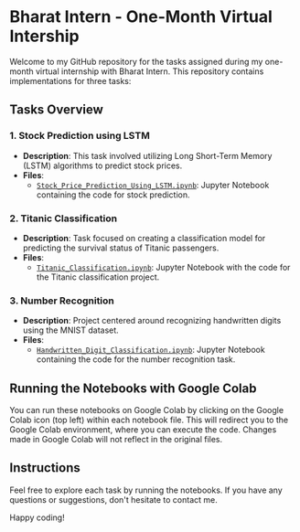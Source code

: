 # Bharat Intern - One-Month Virtual Intership

Welcome to my GitHub repository for the tasks assigned during my one-month virtual internship with Bharat Intern. This repository contains implementations for three tasks:

## Tasks Overview

### 1. Stock Prediction using LSTM

- **Description**: This task involved utilizing Long Short-Term Memory (LSTM) algorithms to predict stock prices.
- **Files**:
  - [`Stock_Price_Prediction_Using_LSTM.ipynb`](https://github.com/Ashutosh-Singh-Thakur/Bharat-Intern-Internship/blob/main/Stock-Prediction/Stock_Prediction_Using_LSTM.ipynb): Jupyter Notebook containing the code for stock prediction.

### 2. Titanic Classification

- **Description**: Task focused on creating a classification model for predicting the survival status of Titanic passengers.
- **Files**:
  - [`Titanic_Classification.ipynb`](https://github.com/Ashutosh-Singh-Thakur/Bharat-Intern-Internship/blob/main/Titanic-Classification/Titanic_Classification.ipynb): Jupyter Notebook with the code for the Titanic classification project.

### 3. Number Recognition

- **Description**: Project centered around recognizing handwritten digits using the MNIST dataset.
- **Files**:
  - [`Handwritten_Digit_Classification.ipynb`](https://github.com/Ashutosh-Singh-Thakur/Bharat-Intern-Internship/blob/main/Number-Recognition/Handwritten_Digit_Classification.ipynb): Jupyter Notebook containing the code for the number recognition task.

## Running the Notebooks with Google Colab

You can run these notebooks on Google Colab by clicking on the Google Colab icon (top left) within each notebook file. This will redirect you to the Google Colab environment, where you can execute the code. Changes made in Google Colab will not reflect in the original files.

## Instructions

Feel free to explore each task by running the notebooks. If you have any questions or suggestions, don't hesitate to contact me.

Happy coding!

